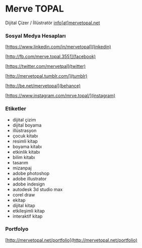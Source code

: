 # Merve TOPAL
Dijital Çizer / İllüstratör
[info[at]mervetopal.net](info@mervetopal.net)

### Sosyal Medya Hesapları
[https://www.linkedin.com/in/mervetopal](linkedin)

[http://fb.com/merve.topal.3551](facebook)

[https://twitter.com/mervetpal](twitter)

[http://mervetopal.tumblr.com/](tumblr)

[http://be.net/mervetopal](behance)

[https://www.instagram.com/mrve.topal/](instagram)

### Etiketler
* dijital çizim 
* dijital boyama 
* illüstrasyon 
* çocuk kitabı 
* resimli kitap 
* boyama kitabı 
* etkinlik kitabı 
* bilim kitabı 
* tasarım 
* mizanpaj 
* adobe photoshop 
* adobe illustrator 
* adobe indesign 
* autodesk 3d studio max 
* corel draw 
* ekitap 
* dijital kitap 
* etkileşimli kitap 
* interaktif kitap

### Portfolyo
[http://mervetopal.net/portfolio](http://mervetopal.net/portfolio)